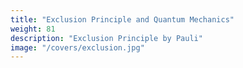 ```yaml
---
title: "Exclusion Principle and Quantum Mechanics"
weight: 81
description: "Exclusion Principle by Pauli"
image: "/covers/exclusion.jpg"
---
```

